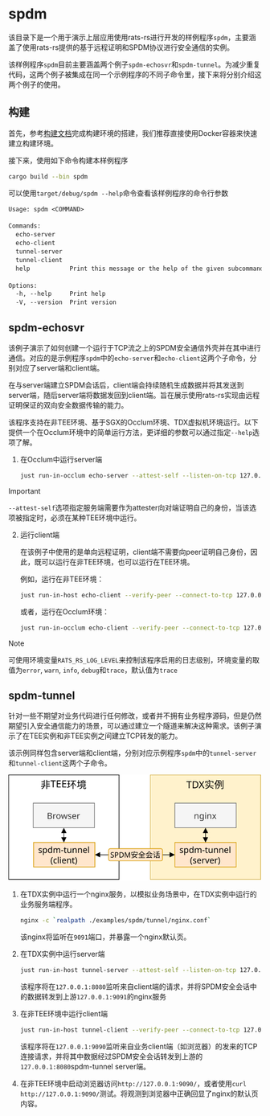 # spdm

该目录下是一个用于演示上层应用使用rats-rs进行开发的样例程序`spdm`，主要涵盖了使用rats-rs提供的基于远程证明和SPDM协议进行安全通信的实例。

该样例程序`spdm`目前主要涵盖两个例子`spdm-echosvr`和`spdm-tunnel`。为减少重复代码，这两个例子被集成在同一个示例程序的不同子命令里，接下来将分别介绍这两个例子的使用。


## 构建

首先，参考[构建文档](/docs/how-to-build.md)完成构建环境的搭建，我们推荐直接使用Docker容器来快速建立构建环境。

接下来，使用如下命令构建本样例程序
```sh
cargo build --bin spdm
```

可以使用`target/debug/spdm --help`命令查看该样例程序的命令行参数
```txt
Usage: spdm <COMMAND>

Commands:
  echo-server    
  echo-client    
  tunnel-server  
  tunnel-client  
  help           Print this message or the help of the given subcommand(s)

Options:
  -h, --help     Print help
  -V, --version  Print version
```

## spdm-echosvr

该例子演示了如何创建一个运行于TCP流之上的SPDM安全通信外壳并在其中进行通信。对应的是示例程序`spdm`中的`echo-server`和`echo-client`这两个子命令，分别对应了server端和client端。

在与server端建立SPDM会话后，client端会持续随机生成数据并将其发送到server端，随后server端将数据发回到client端。旨在展示使用rats-rs实现由远程证明保证的双向安全数据传输的能力。

该程序支持在非TEE环境、基于SGX的Occlum环境、TDX虚拟机环境运行。以下提供一个在Occlum环境中的简单运行方法，更详细的参数可以通过指定`--help`选项了解。

1. 在Occlum中运行server端

    ```sh
    just run-in-occlum echo-server --attest-self --listen-on-tcp 127.0.0.1:8080
    ```
> [!IMPORTANT]  
> `--attest-self`选项指定服务端需要作为attester向对端证明自己的身份，当该选项被指定时，必须在某种TEE环境中运行。

2. 运行client端

    在该例子中使用的是单向远程证明，client端不需要向peer证明自己身份，因此，既可以运行在非TEE环境，也可以运行在TEE环境。

    例如，运行在非TEE环境：
    ```sh
    just run-in-host echo-client --verify-peer --connect-to-tcp 127.0.0.1:8080
    ```

    或者，运行在Occlum环境：
    ```sh
    just run-in-occlum echo-client --verify-peer --connect-to-tcp 127.0.0.1:8080
    ```

> [!NOTE]
> 可使用环境变量`RATS_RS_LOG_LEVEL`来控制该程序启用的日志级别，环境变量的取值为`error`, `warn`, `info`, `debug`和`trace`，默认值为`trace`

## spdm-tunnel

针对一些不期望对业务代码进行任何修改，或者并不拥有业务程序源码，但是仍然期望引入安全通信能力的场景，可以通过建立一个隧道来解决这种需求。该例子演示了在TEE实例和非TEE实例之间建立TCP转发的能力。

该示例同样包含server端和client端，分别对应示例程序`spdm`中的`tunnel-server`和`tunnel-client`这两个子命令。

![tunnel](tunnel/tunnel.svg)

1. 在TDX实例中运行一个nginx服务，以模拟业务场景中，在TDX实例中运行的业务服务端程序。

    ```sh
    nginx -c `realpath ./examples/spdm/tunnel/nginx.conf`
    ```

    该nginx将监听在`9091`端口，并暴露一个nginx默认页。

2. 在TDX实例中运行server端

    ```sh
    just run-in-host tunnel-server --attest-self --listen-on-tcp 127.0.0.1:8080 --upstream 127.0.0.1:9091
    ```
    该程序将在`127.0.0.1:8080`监听来自client端的请求，并将SPDM安全会话中的数据转发到上游`127.0.0.1:9091`的nginx服务

3. 在非TEE环境中运行client端

    ```sh
    just run-in-host tunnel-client --verify-peer --connect-to-tcp 127.0.0.1:8080 --ingress 127.0.0.1:9090
    ```

    该程序将在`127.0.0.1:9090`监听来自业务client端（如浏览器）的发来的TCP连接请求，并将其中数据经过SPDM安全会话转发到上游的`127.0.0.1:8080`spdm-tunnel server端。

4. 在非TEE环境中启动浏览器访问`http://127.0.0.1:9090/`，或者使用`curl http://127.0.0.1:9090/`测试。将观测到浏览器中正确回显了nginx的默认页内容。
